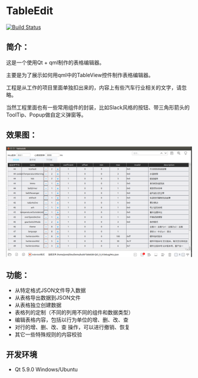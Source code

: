 # TableEdit
[![Build Status](https://travis-ci.org/wentaojia2014/TableEdit.svg?branch=master)](https://travis-ci.org/wentaojia2014/TableEdit)


## 简介：

这是一个使用Qt + qml制作的表格编辑器。

主要是为了展示如何用qml中的TableView控件制作表格编辑器。

工程是从工作的项目里面单独扣出来的，内容上有些汽车行业相关的文字，请忽略。

当然工程里面也有一些常用组件的封装，比如Slack风格的按钮、带三角形箭头的ToolTip、Popup做自定义弹窗等。

## 效果图：

![Demo](Image/demo1.png)

## 功能：

* 从特定格式JSON文件导入数据
* 从表格导出数据到JSON文件
* 从表格独立创建数据
* 表格列的定制（不同的列用不同的组件和数据类型）
* 编辑表格内容，包括以行为单位的增、删、改、查
* 对行的增、删、改、查 操作，可以进行撤销、恢复
* 其它一些特殊规则的内容校验

## 开发环境

* Qt 5.9.0 Windows/Ubuntu


